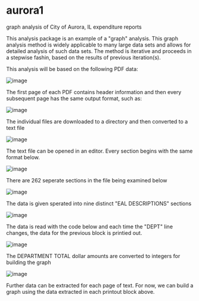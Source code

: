 # aurora1
graph analysis of City of Aurora, IL expenditure reports

This analysis package is an example of a "graph" analysis.   This graph analysis method is widely applicable to many large data sets and allows for detailed analysis of such data sets.   The method is iterative and proceeds in a stepwise fashin, based on the results of previous iteration(s).


This analysis will be based on the following PDF data:

![image](https://github.com/kwd2/aurora1/assets/15908030/aab83661-c799-42ca-9de7-9deae0442e72)

The first page of each PDF contains header information and then every subsequent page has the same output format, such as:

![image](https://github.com/kwd2/aurora1/assets/15908030/0bb5262b-36b5-43a9-9891-b05f1463c601)

The individual files are downloaded to a directory and then converted to a text file

![image](https://github.com/kwd2/aurora1/assets/15908030/e6b6db0d-ccfd-4c7d-b475-b976cec5de05)


The text file can be opened in an editor.    Every section begins with the same format below.

![image](https://github.com/kwd2/aurora1/assets/15908030/d4e14af4-cf77-440b-9719-8e5b22903a19)

There are 262 seperate sections in the file being examined below

![image](https://github.com/kwd2/aurora1/assets/15908030/700fe598-a9fa-4407-a2bb-29cb9bce9ae6)

The data is given sperated into nine distinct "EAL DESCRIPTIONS" sections

![image](https://github.com/kwd2/aurora1/assets/15908030/8e559b9e-96b7-4613-bbe2-2df790f867ea)

The data is read with the code below and each time the "DEPT" line changes, the data for the previous block is printied out.


![image](https://github.com/kwd2/aurora1/assets/15908030/157c0b95-caec-4c42-9602-b60d13a0ab72)

The DEPARTMENT TOTAL dollar amounts are converted to integers for building the graph

![image](https://github.com/kwd2/aurora1/assets/15908030/5827a9f1-87cb-434c-b19c-95cd11f1a583)

Further data can be extracted for each page of text.   For now, we can build a graph using the data extracted in each printout block above.




